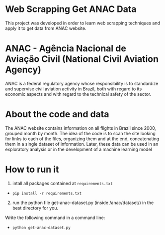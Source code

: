 # Web Scrapping Get ANAC Data

This project was developed in order to learn web scrapping techniques and apply it to get data from ANAC website.

# ANAC - Agência Nacional de Aviação Civil (National Civil Aviation Agency)

ANAC is a federal regulatory agency whose responsibility is to standardize and supervise civil aviation activity in Brazil, both with regard to its economic aspects and with regard to the technical safety of the sector.

# About the code and data

The ANAC website contains information on all flights in Brazil since 2000, grouped month by month. The idea of the code is to scan the site looking for links to each of the files, organizing them and at the end, concatenating them in a single dataset of information. Later, these data can be used in an exploratory analysis or in the development of a machine learning model

# How to run it

1) intall all packages contained at `requirements.txt`

- `pip install -r requirements.txt`

2) run the python file get-anac-dataset.py (inside /anac/dataset/) in the best directory for you.

  Write the following command in a command line:

- `python get-anac-dataset.py`
